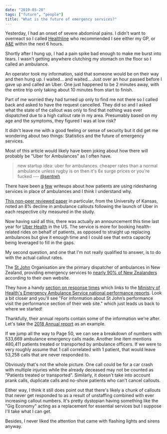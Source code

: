 ```yaml
---
date: "2019-03-20"
tags: ["future", "people"]
title: "What is the future of emergency services?"
---
```


Yesterday, I had an onset of severe abdominal pains. I didn't want to overreact so I called [Healthline](https://www.health.govt.nz/your-health/services-and-support/health-care-services/healthline) who recommended I see either my GP, or [A&E](https://en.wikipedia.org/wiki/Emergency_department) within the next 6 hours.

Shortly after I hung up, I had a pain spike bad enough to make me burst into tears. I wasn't getting anywhere clutching my stomach on the floor so I called an ambulance.

An operator took my information, said that someone would be on their way and then hung up. I waited... and waited... Just over an hour passed before I gave up and called an Uber. One just happened to be 2 minutes away, with the entire trip only taking about 10 minutes from start to finish.

Part of me worried they had turned up only to find me not there so I called back and asked to have the request cancelled. They did so and I asked what the state of the callout was only to find that nothing was ever dispatched due to a high callout rate in my area. Presumably based on my age and the symptoms, they figured I was at low risk?

It didn't leave me with a good feeling or sense of security but it did get me wondering about two things: Statistics and the future of emergency services.

Most of this article would likely have been joking about how there will probably be "Uber for Ambulances" as I often have.

> new startup idea: uber for ambulances. cheaper rates than a normal ambulance unless rugby is on then it's 6x surge prices or you're fucked --- [@sentreh](https://twitter.com/sentreh)

There have been [a](https://www.nytimes.com/2018/10/01/upshot/uber-lyft-and-the-urgency-of-saving-money-on-ambulances.html) [few](https://www.buzzfeednews.com/article/carolineodonovan/taking-uber-lyft-emergency-room-legal-liabilities) writeups about how patients are using ridesharing services in place of ambulances and I think I understand why.

[This non-peer reviewed paper](http://www2.ku.edu/~kuwpaper/2017Papers/201708.pdf) in particular, from the University of Kansas, noted an 8% decline in ambulance callouts following the launch of Uber in each respective city measured in the study.

Now having said all this, there was actually an announcement this time last year for [Uber Health](https://www.uber.com/newsroom/uber-health/) in the US. The service is more for booking health-related rides on behalf of patients, as opposed to straight up replacing ambulances but give it enough time and I could see that extra capacity being leveraged to fill in the gaps.

My second question, and one that I'm not really qualified to answer, is to do with the actual callout rates.

The [St John](https://en.wikipedia.org/wiki/St_John_New_Zealand) Organisation are the primary dispatcher of ambulances in New Zealand, providing emergency services to [nearly 90% of New Zealanders](https://www.stjohn.org.nz/What-we-do/St-John-Ambulance-Services/) according to their own website.

They have a handy [section on response times](https://www.stjohn.org.nz/News--Info/Our-Performance/Response-Times/) which links to the [Ministry of Health's Emergency Ambulance Service national performance reports](https://www.health.govt.nz/new-zealand-health-system/key-health-sector-organisations-and-people/naso-national-ambulance-sector-office/emergency-ambulance-services-eas/performance-quality-and-safety/emergency-ambulance-service-national-performance-reports). Look a bit closer and you'll see "For information about St John’s performance visit the performance section of their web site." which just leads us back to where we started!

Thankfully, their annual reports contain some of the information we're after. Let's take the [2018 Annual report](https://www.stjohn.org.nz/globalassets/documents/publications/annual-report/stj-annual-report_2018_lq.pdf) as an example.

If we jump all the way to Page 50, we can see a breakdown of numbers with 533,669 ambulance emergency calls made. Another line item mentions 480,411 patients treated or transported by ambulance officers. If we were to very roughly assume that 1 call correlated with 1 patient, that would leave 53,258 calls that are never responded to.

Obviously that's not the whole picture. One call could be for a car crash with multiple injuries while the already deceased may not be counted as "Patients treated or transported". Similarly, it doesn't take into account prank calls, duplicate calls and no-show patients who can't cancel callouts.

Either way, I think it still does point out that there's likely a chunk of callouts that never get responded to as a result of unstaffing combined with ever increasing callout numbers. It's pretty dystopian having something like the "Gig Economy" acting as a replacement for essential services but I suppose I'll take what I can get.

Besides, I never liked the attention that came with flashing lights and sirens anyway.